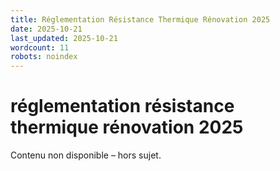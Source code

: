 ```yaml
---
title: Réglementation Résistance Thermique Rénovation 2025
date: 2025-10-21
last_updated: 2025-10-21
wordcount: 11
robots: noindex
---
```


# réglementation résistance thermique rénovation 2025

Contenu non disponible – hors sujet.